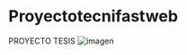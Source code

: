 # Proyectotecnifastweb
PROYECTO TESIS
![imagen](https://user-images.githubusercontent.com/55716749/127089162-73f6988e-8991-4b84-b656-e3f6165606cf.png)

